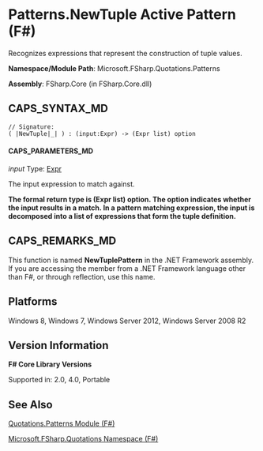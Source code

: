 # Patterns.NewTuple Active Pattern (F#)

Recognizes expressions that represent the construction of tuple values.

**Namespace/Module Path**: Microsoft.FSharp.Quotations.Patterns

**Assembly**: FSharp.Core (in FSharp.Core.dll)


## CAPS_SYNTAX_MD

```
// Signature:
( |NewTuple|_| ) : (input:Expr) -> (Expr list) option
```

#### CAPS_PARAMETERS_MD
*input*
Type: [Expr](http://msdn.microsoft.com/en-us/library/ed6a2caf-69d4-45c2-ab97-e9b3be9bce65)


The input expression to match against.



**The formal return type is (Expr list) option. The option indicates whether the input results in a match. In a pattern matching expression, the input is decomposed into a list of expressions that form the tuple definition.**
## CAPS_REMARKS_MD
This function is named **NewTuplePattern** in the .NET Framework assembly. If you are accessing the member from a .NET Framework language other than F#, or through reflection, use this name.


## Platforms
Windows 8, Windows 7, Windows Server 2012, Windows Server 2008 R2


## Version Information
**F# Core Library Versions**

Supported in: 2.0, 4.0, Portable




## See Also
[Quotations.Patterns Module &#40;F&#35;&#41;](Quotations.Patterns+Module+%28F%23%29.md)

[Microsoft.FSharp.Quotations Namespace &#40;F&#35;&#41;](Microsoft.FSharp.Quotations+Namespace+%28F%23%29.md)

